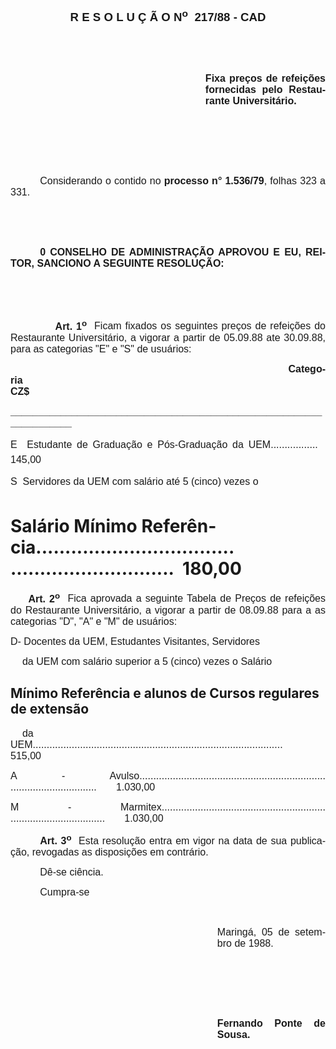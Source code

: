 <body lang=PT-BR style='tab-interval:35.45pt'>

<div class=Section1>

<p class=MsoNormal align=center style='text-align:center'><b style='mso-bidi-font-weight:
normal'><span style='font-size:14.0pt;mso-bidi-font-size:10.0pt;font-family:
Arial'>R E S O L U Ç Ã O N<sup>o</sup><span style="mso-spacerun: yes"> 
</span>217/88 - CAD<o:p></o:p></span></b></p>

<p class=MsoNormal style='text-align:justify'><span style='font-size:12.0pt;
mso-bidi-font-size:10.0pt;font-family:Arial'><![if !supportEmptyParas]>&nbsp;<![endif]><o:p></o:p></span></p>

<p class=MsoNormal style='text-align:justify'><span style='font-size:12.0pt;
mso-bidi-font-size:10.0pt;font-family:Arial'><![if !supportEmptyParas]>&nbsp;<![endif]><o:p></o:p></span></p>

<p class=MsoNormal style='margin-left:233.9pt;text-align:justify'><b><span
style='font-size:12.0pt;mso-bidi-font-size:10.0pt;font-family:Arial'>Fixa
preços de refeições fornecidas pelo Restaurante Universitário.<o:p></o:p></span></b></p>

<p class=MsoNormal style='text-align:justify'><span style='font-size:12.0pt;
mso-bidi-font-size:10.0pt;font-family:Arial'><![if !supportEmptyParas]>&nbsp;<![endif]><o:p></o:p></span></p>

<p class=MsoNormal style='text-align:justify'><span style='font-size:12.0pt;
mso-bidi-font-size:10.0pt;font-family:Arial'><![if !supportEmptyParas]>&nbsp;<![endif]><o:p></o:p></span></p>

<p class=MsoNormal style='text-align:justify'><span style='font-size:12.0pt;
mso-bidi-font-size:10.0pt;font-family:Arial'><![if !supportEmptyParas]>&nbsp;<![endif]><o:p></o:p></span></p>

<p class=MsoNormal style='text-align:justify;text-indent:35.4pt'><span
style='font-size:12.0pt;mso-bidi-font-size:10.0pt;font-family:Arial'>Considerando
o contido no <b>processo n° 1.536/79</b>, folhas 323 a 331.<o:p></o:p></span></p>

<p class=MsoNormal style='text-align:justify'><span style='font-size:12.0pt;
mso-bidi-font-size:10.0pt;font-family:Arial'><![if !supportEmptyParas]>&nbsp;<![endif]><o:p></o:p></span></p>

<p class=MsoNormal style='text-align:justify'><span style='font-size:12.0pt;
mso-bidi-font-size:10.0pt;font-family:Arial'><![if !supportEmptyParas]>&nbsp;<![endif]><o:p></o:p></span></p>

<p class=MsoNormal style='text-align:justify;text-indent:35.4pt'><b><span
style='font-size:12.0pt;mso-bidi-font-size:10.0pt;font-family:Arial'>0 CONSELHO
DE ADMINISTRAÇÃO APROVOU E EU, REITOR, SANCIONO A SEGUINTE RESOLUÇÃO</span></b><b
style='mso-bidi-font-weight:normal'><span style='font-size:12.0pt;mso-bidi-font-size:
10.0pt;font-family:Arial'>:<o:p></o:p></span></b></p>

<p class=MsoNormal style='text-align:justify;tab-stops:331.2pt'><span
style='font-size:12.0pt;mso-bidi-font-size:10.0pt;font-family:Arial'><![if !supportEmptyParas]>&nbsp;<![endif]><o:p></o:p></span></p>

<p class=MsoNormal style='text-align:justify;tab-stops:331.2pt'><span
style='font-size:12.0pt;mso-bidi-font-size:10.0pt;font-family:Arial'><![if !supportEmptyParas]>&nbsp;<![endif]><o:p></o:p></span></p>

<p class=MsoNormal style='text-align:justify;tab-stops:35.45pt 331.2pt'><span
style='font-size:12.0pt;mso-bidi-font-size:10.0pt;font-family:Arial'><span
style='mso-tab-count:1'>            </span><b>Art. 1<sup>o</sup></b><span
style="mso-spacerun: yes">  </span>Ficam fixados os seguintes preços de
refeições do Restaurante Universitário, a vigorar a partir de 05.09.88 ate
30.09.88, para as categorias &quot;E&quot; e &quot;S&quot; de usuários:<o:p></o:p></span></p>

<p class=MsoNormal style='mso-margin-top-alt:auto;text-align:justify;
tab-stops:35.45pt 331.2pt'><span style='font-size:12.0pt;mso-bidi-font-size:
10.0pt;font-family:Arial'><span style="mso-spacerun: yes">      </span><b>Categoria<span
style='mso-tab-count:3'>                                                                                                         </span>CZ$<o:p></o:p></b></span></p>

<p class=MsoNormal style='text-align:justify;tab-stops:35.45pt 331.2pt'><b><span
style='font-size:12.0pt;mso-bidi-font-size:10.0pt;font-family:Arial'>___________________________________________________________________<o:p></o:p></span></b></p>

<p class=MsoNormal style='text-align:justify;tab-stops:dotted 262.8pt'><span
style='font-size:12.0pt;mso-bidi-font-size:10.0pt;font-family:Arial'>E 
Estudante de Graduação e Pós-Graduação da UEM.................<span
style='mso-tab-count:1'>   </span>145,00 <o:p></o:p></span></p>

<p class=MsoNormal style='text-align:justify;tab-stops:dotted 262.8pt'><span
style='font-size:12.0pt;mso-bidi-font-size:10.0pt;font-family:Arial;mso-bidi-font-weight:
bold'>S  Servidores da UEM </span><span style='font-size:12.0pt;mso-bidi-font-size:
10.0pt;font-family:Arial'>com salário até 5 (cinco) vezes o <o:p></o:p></span></p>

<h1>Salário Mínimo Referência<span style='mso-tab-count:1 dotted'>.................................. </span>............................<span
style='mso-tab-count:1'>  </span>180,00</h1>

<p class=MsoNormal style='text-align:justify;text-indent:21.3pt'><b><span
style='font-size:12.0pt;mso-bidi-font-size:10.0pt;font-family:Arial'>Art. 2<sup>o</sup></span></b><span
style='font-size:12.0pt;mso-bidi-font-size:10.0pt;font-family:Arial'><span
style="mso-spacerun: yes">  </span>Fica aprovada a seguinte Tabela de Preços de
refeições do Restaurante Universitário, a vigorar a partir de 08.09.88 para a
as categorias &quot;D&quot;, &quot;A&quot; e &quot;M&quot; de usuários:<o:p></o:p></span></p>

<p class=MsoNormal style='text-align:justify'><span style='font-size:12.0pt;
mso-bidi-font-size:10.0pt;font-family:Arial'>D- Docentes da UEM, Estudantes
Visitantes, Servidores<o:p></o:p></span></p>

<p class=MsoNormal style='text-align:justify;text-indent:14.2pt'><span
style='font-size:12.0pt;mso-bidi-font-size:10.0pt;font-family:Arial'>da UEM com
salário superior a 5 (cinco) vezes o Salário<o:p></o:p></span></p>

<h2>Mínimo Referência e alunos de Cursos regulares de extensão</h2>

<p class=MsoNormal style='text-align:justify;text-indent:14.2pt'><span
style='font-size:12.0pt;mso-bidi-font-size:10.0pt;font-family:Arial'>da
UEM..........................................................................................<span
style='mso-tab-count:1'>         </span>515,00<o:p></o:p></span></p>

<p class=MsoNormal style='text-align:justify;tab-stops:dotted 255.6pt'><span
style='font-size:12.0pt;mso-bidi-font-size:10.0pt;font-family:Arial'>A - Avulso<span
style='mso-tab-count:1 dotted'>................................................................... </span>...............................<span
style="mso-spacerun: yes">       </span>1.030,00<o:p></o:p></span></p>

<p class=MsoNormal style='text-align:justify;tab-stops:dotted 248.4pt'><span
style='font-size:12.0pt;mso-bidi-font-size:10.0pt;font-family:Arial'>M -
Marmitex<span style='mso-tab-count:1 dotted'>........................................................... </span>..................................<span
style="mso-spacerun: yes">       </span>1.030,00<o:p></o:p></span></p>

<p class=MsoNormal style='text-align:justify;text-indent:35.45pt'><b><span
style='font-size:12.0pt;mso-bidi-font-size:10.0pt;font-family:Arial'>Art. 3<sup>o</sup></span></b><span
style='font-size:12.0pt;mso-bidi-font-size:10.0pt;font-family:Arial'><span
style="mso-spacerun: yes">  </span>Esta resolução entra em vigor na data de sua
publicação, revogadas as disposições em contrário.<o:p></o:p></span></p>

<p class=MsoNormal style='text-align:justify;text-indent:35.45pt'><span
style='font-size:12.0pt;mso-bidi-font-size:10.0pt;font-family:Arial'>Dê-se
ciência.<o:p></o:p></span></p>

<p class=MsoNormal style='text-align:justify;text-indent:35.45pt'><span
style='font-size:12.0pt;mso-bidi-font-size:10.0pt;font-family:Arial'>Cumpra-se<o:p></o:p></span></p>

<p class=MsoNormal style='text-align:justify'><span style='font-size:12.0pt;
mso-bidi-font-size:10.0pt;font-family:Arial'><![if !supportEmptyParas]>&nbsp;<![endif]><o:p></o:p></span></p>

<p class=MsoNormal style='margin-left:248.15pt;text-align:justify'><span
style='font-size:12.0pt;mso-bidi-font-size:10.0pt;font-family:Arial'>Maringá,
05 de setembro de 1988.<o:p></o:p></span></p>

<p class=MsoNormal style='margin-left:248.15pt;text-align:justify'><span
style='font-size:12.0pt;mso-bidi-font-size:10.0pt;font-family:Arial'><![if !supportEmptyParas]>&nbsp;<![endif]><o:p></o:p></span></p>

<p class=MsoNormal style='margin-left:248.15pt;text-align:justify'><span
style='font-size:12.0pt;mso-bidi-font-size:10.0pt;font-family:Arial'><![if !supportEmptyParas]>&nbsp;<![endif]><o:p></o:p></span></p>

<p class=MsoNormal style='margin-left:248.15pt;text-align:justify'><span
style='font-size:12.0pt;mso-bidi-font-size:10.0pt;font-family:Arial'><![if !supportEmptyParas]>&nbsp;<![endif]><o:p></o:p></span></p>

<p class=MsoNormal style='margin-left:248.15pt;text-align:justify'><b><span
style='font-size:12.0pt;mso-bidi-font-size:10.0pt;font-family:Arial'>Fernando
Ponte de Sousa.<o:p></o:p></span></b></p>

</div>

</body>
